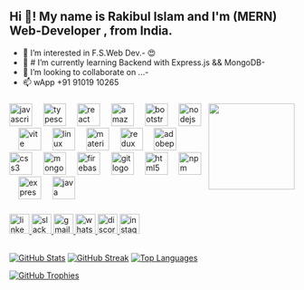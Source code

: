 <h2 align="left">Hi 👋! My name is Rakibul Islam and I'm (MERN) Web-Developer , from India.</h2>


- 👋 I’m interested in F.S.Web Dev.- 😍
- 🌱 # I’m currently learning Backend with Express.js && MongoDB-
- 💞️ I’m looking to collaborate on ...-
- 📫 wApp +91 91019 10265
###

<img align="right" height="152" src="https://i.imgflip.com/65efzo.gif"  />

###


<div align="left">
  <img src="https://cdn.simpleicons.org/javascript/F7DF1E" height="40" alt="javascript logo"  />
  <img width="12" />
  <img src="https://cdn.jsdelivr.net/gh/devicons/devicon/icons/typescript/typescript-original.svg" height="40" alt="typescript logo"  />
  <img width="12" />
  <img src="https://cdn.jsdelivr.net/gh/devicons/devicon/icons/react/react-original.svg" height="40" alt="react logo"  />
  <img width="12" />
  <img src="https://skillicons.dev/icons?i=aws" height="40" alt="amazonwebservices logo"  />
  <img width="12" />
  <img src="https://skillicons.dev/icons?i=bootstrap" height="40" alt="bootstrap logo"  />
  <img width="12" />
  <img src="https://cdn.simpleicons.org/nodedotjs/339933" height="40" alt="nodejs logo"  />
  <img width="12" />
  <img src="https://skillicons.dev/icons?i=vite" height="40" alt="vite logo"  />
  <img width="12" />
  <img src="https://cdn.simpleicons.org/linux/FCC624" height="40" alt="linux logo"  />
  <img width="12" />
  <img src="https://cdn.simpleicons.org/mui/007FFF" height="40" alt="materialui logo"  />
  <img width="12" />
  <img src="https://cdn.simpleicons.org/redux/764ABC" height="40" alt="redux logo"  />
  <img width="12" />
  <img src="https://skillicons.dev/icons?i=ps" height="40" alt="adobephotoshop logo"  />
  <img width="12" />
  <img src="https://skillicons.dev/icons?i=css" height="40" alt="css3 logo"  />
  <img width="12" />
  <img src="https://res.cloudinary.com/rakib-rsm-cloudinary/image/upload/v1702372231/portfolio-data/igkjdnc32hilanisaiux.png" height="40" alt="mongodb logo"  />
  <img width="12" />
  <img src="https://cdn.simpleicons.org/firebase/FFCA28" height="40" alt="firebase logo"  />
  <img width="12" />
  <img src="https://cdn.jsdelivr.net/gh/devicons/devicon/icons/git/git-original.svg" height="40" alt="git logo"  />
  <img width="12" />
  <img src="https://cdn.jsdelivr.net/gh/devicons/devicon/icons/html5/html5-original.svg" height="40" alt="html5 logo"  />
  <img width="12" />
  <img src="https://cdn.simpleicons.org/npm/CB3837" height="40" alt="npm logo"  />
  <img width="12" />
  <img src="https://cdn.jsdelivr.net/gh/devicons/devicon/icons/express/express-original.svg" height="40" alt="express logo"  />
  <img width="12" />
  <img src="https://cdn.jsdelivr.net/gh/devicons/devicon/icons/java/java-original.svg" height="40" alt="java logo"  />
</div>

###

<div align="left">
  <a href="https://www.linkedin.com/in/rakibul-islam-969106259/" target="_blank">
    <img src="https://img.shields.io/static/v1?message=LinkedIn&logo=linkedin&label=&color=0077B5&logoColor=white&labelColor=&style=for-the-badge" height="35" alt="linkedin logo" title='Ctrl(command) Click to open Linkedin.' />
  </a>
  <a href="https://newtonschool-t4o6843.slack.com/team/U04BWRX4G0P" target="_blank">
    <img src="https://img.shields.io/static/v1?message=Slack&logo=slack&label=&color=4A154B&logoColor=white&labelColor=&style=for-the-badge" height="35" alt="slack logo" title='Ctrl(command) Click to open slack.' />
  </a>
  <a href="mailto:irakibul026@gmail.com" target="_blank">
    <img src="https://img.shields.io/static/v1?message=Gmail&logo=gmail&label=&color=D14836&logoColor=white&labelColor=&style=for-the-badge" height="35" alt="gmail logo" />
  </a>
  <a href="https://web.whatsapp.com/send?phone=919101910265&text=Hello%20from%20Github!" target="_blank">
    <img src="https://img.shields.io/static/v1?message=Whatsapp&logo=whatsapp&label=&color=25D366&logoColor=white&labelColor=&style=for-the-badge" height="35" alt="whatsapp logo" title='Ctrl(command) Click to open WhatsApp.' />
  </a>
  <a href="433220619065229334" target="_blank">
    <img src="https://img.shields.io/static/v1?message=Discord&logo=discord&label=&color=7289DA&logoColor=white&labelColor=&style=for-the-badge" height="35" alt="discord logo" title='Ctrl(command) Click to open a new tab.' />
  </a>
  <a href="https://www.instagram.com/below_z3r0_/" target="_blank">
    <img src="https://img.shields.io/static/v1?message=Instagram&logo=instagram&label=&color=E4405F&logoColor=white&labelColor=&style=for-the-badge" height="35" alt="instagram logo" title='Ctrl(command) Click to open Instagram.' />
  </a>
</div>

<br/> 

[![GitHub Stats](https://github-readme-stats.vercel.app/api?username=rakib7425&show_icons=true&locale=en)](https://github.com/rakib7425)
[![GitHub Streak](https://github-readme-streak-stats.herokuapp.com/?user=rakib7425&)](https://github.com/rakib7425)
[![Top Languages](https://github-readme-stats.vercel.app/api/top-langs?username=rakib7425&show_icons=true&locale=en&layout=compact)](https://github.com/rakib7425)

[![GitHub Trophies](https://github-profile-trophy.vercel.app/?username=rakib7425)](https://github.com/ryo-ma/github-profile-trophy)


###

